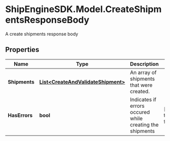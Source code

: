 # ShipEngineSDK.Model.CreateShipmentsResponseBody
A create shipments response body

## Properties

Name | Type | Description | Notes
------------ | ------------- | ------------- | -------------
**Shipments** | [**List&lt;CreateAndValidateShipment&gt;**](CreateAndValidateShipment.md) | An array of shipments that were created. | 
**HasErrors** | **bool** | Indicates if errors occured while creating the shipments | [default to false]

